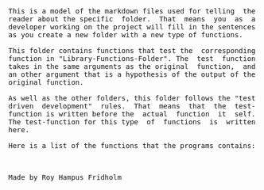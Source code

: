 
<pre>
This is a model of the markdown files used for telling  the
reader about the specific  folder.  That  means  you  as  a
developer working on the project will fill in the sentences
as you create a new folder with a new type of functions.

This folder contains functions that test the  corresponding
function in "Library-Functions-Folder". The  test  function
takes in the same arguments as the original  function,  and
an other argument that is a hypothesis of the output of the
original function.

As well as the other folders, this folder follows the "test
driven  development"  rules.  That  means  that  the  test-
function is written before the  actual  function  it  self.
The test-function for this type  of  functions  is  written
here.

Here is a list of the functions that the programs contains:



Made by Roy Hampus Fridholm
</pre>
